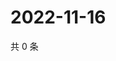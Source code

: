 # 2022-11-16

共 0 条

<!-- BEGIN WEIBO -->
<!-- 最后更新时间 Wed Nov 16 2022 12:23:18 GMT+0800 (China Standard Time) -->

<!-- END WEIBO -->
